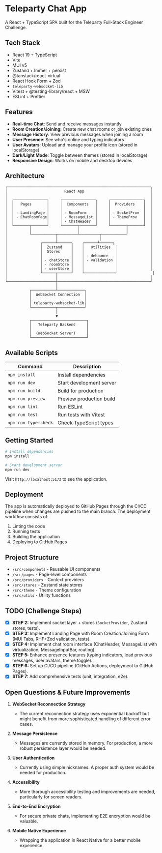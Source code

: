 # Teleparty Chat App

A React + TypeScript SPA built for the Teleparty Full-Stack Engineer Challenge.

## Tech Stack

*   React 19 + TypeScript
*   Vite
*   MUI v5
*   Zustand + Immer + persist
*   @tanstack/react-virtual
*   React Hook Form + Zod
*   `teleparty-websocket-lib`
*   Vitest + @testing-library/react + MSW
*   ESLint + Prettier

## Features

- **Real-time Chat**: Send and receive messages instantly
- **Room Creation/Joining**: Create new chat rooms or join existing ones
- **Message History**: View previous messages when joining a room
- **User Presence**: See who's online and typing indicators
- **User Avatars**: Upload and manage your profile icon (stored in localStorage)
- **Dark/Light Mode**: Toggle between themes (stored in localStorage)
- **Responsive Design**: Works on mobile and desktop devices

## Architecture

```
┌─────────────────────────────────────────────────────────────────┐
│                          React App                              │
│                                                                 │
│  ┌───────────────┐     ┌───────────────┐     ┌───────────────┐  │
│  │   Pages       │     │  Components   │     │  Providers    │  │
│  │               │     │               │     │               │  │
│  │ - LandingPage │     │ - RoomForm    │     │ - SocketProv  │  │
│  │ - ChatRoomPage│     │ - MessageList │     │ - ThemeProv   │  │
│  │               │     │ - ChatHeader  │     │               │  │
│  └───────┬───────┘     └───────┬───────┘     └───────┬───────┘  │
│          │                     │                     │          │
│          └───────────┬─────────┴─────────┬───────────┘          │
│                      │                   │                      │
│               ┌──────┴──────┐    ┌──────┴──────┐                │
│               │  Zustand    │    │   Utilities  │               │
│               │  Stores     │    │              │               │
│               │             │    │ - debounce   │               │
│               │ - chatStore │    │ - validation │               │
│               │ - roomStore │    │              │               │
│               │ - userStore │    │              │               │
│               └──────┬──────┘    └──────────────┘                │
│                      │                                          │
└──────────────────────┼──────────────────────────────────────────┘
                       │
           ┌───────────┴────────────┐
           │  WebSocket Connection  │
           │                        │
           │ teleparty-websocket-lib│
           └───────────┬────────────┘
                       │
                       ▼
           ┌─────────────────────────┐
           │   Teleparty Backend     │
           │                         │
           │  (WebSocket Server)     │
           └─────────────────────────┘
```

## Available Scripts

| Command          | Description                                  |
|------------------|----------------------------------------------|
| `npm install`    | Install dependencies                         |
| `npm run dev`    | Start development server                     |
| `npm run build`  | Build for production                         |
| `npm run preview`| Preview production build                     |
| `npm run lint`   | Run ESLint                                   |
| `npm run test`   | Run tests with Vitest                        |
| `npm run type-check` | Check TypeScript types                   |

## Getting Started

```bash
# Install dependencies
npm install

# Start development server
npm run dev
```

Visit `http://localhost:5173` to see the application.

## Deployment

The app is automatically deployed to GitHub Pages through the CI/CD pipeline when changes are pushed to the main branch. The deployment workflow consists of:

1. Linting the code
2. Running tests
3. Building the application
4. Deploying to GitHub Pages

## Project Structure

- `/src/components` - Reusable UI components
- `/src/pages` - Page-level components
- `/src/providers` - Context providers
- `/src/stores` - Zustand state stores
- `/src/theme` - Theme configuration
- `/src/utils` - Utility functions

## TODO (Challenge Steps)

- [x] **STEP 2:** Implement socket layer + stores (`SocketProvider`, Zustand stores, tests).
- [x] **STEP 3:** Implement Landing Page with Room Creation/Joining Form (MUI Tabs, RHF+Zod validation, tests).
- [x] **STEP 4:** Implement chat room interface (ChatHeader, MessageList with virtualization, MessageInputBar, routing).
- [x] **STEP 5:** Enhance presence features (typing indicators, load previous messages, user avatars, theme toggle).
- [x] **STEP 6:** Set up CI/CD pipeline (GitHub Actions, deployment to GitHub Pages).
- [x] **STEP 7:** Add comprehensive tests (unit, integration, e2e).

## Open Questions & Future Improvements

1. **WebSocket Reconnection Strategy**
   - The current reconnection strategy uses exponential backoff but might benefit from more sophisticated handling of different error cases.

2. **Message Persistence**
   - Messages are currently stored in memory. For production, a more robust persistence layer would be needed.

3. **User Authentication**
   - Currently using simple nicknames. A proper auth system would be needed for production.

4. **Accessibility**
   - More thorough accessibility testing and improvements are needed, particularly for screen readers.

5. **End-to-End Encryption**
   - For secure private chats, implementing E2E encryption would be valuable.

6. **Mobile Native Experience**
   - Wrapping the application in React Native for a better mobile experience.
